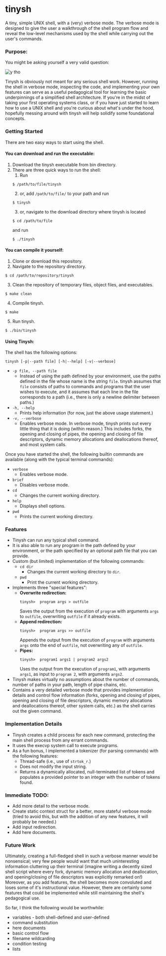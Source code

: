 # tinysh

A tiny, simple UNIX shell, with a (very) verbose mode.  The verbose mode is designed
to give the user a walkthrough of the shell program flow and reveal the low-level mechanisms
used by the shell while carrying out the user's commands.

### Purpose:

You might be asking yourself a very valid question:

![y tho](http://i.imgur.com/yNlQWRM.jpg?fb)

Tinysh is obviously not meant for any serious shell work.  However, running the shell in verbose
mode, inspecting the code, and implementing your own features can serve as a useful
pedagogical tool for learning the basic underpinnings of a simplified shell architecture.  If you're
in the midst of taking your first operating systems class, or if you have just started to learn how
to use a UNIX shell and you're curious about what's under the hood, hopefully messing around with
tinysh will help solidify some foundational concepts.

### Getting Started

There are two easy ways to start using the shell.

#### You can download and run the executable:

1. Download the tinysh executable from bin directory.
2. There are three quick ways to run the shell:
   1. Run
    ```
    $ /path/to/file/tinysh
    ```
   2. or, add `/path/to/file/` to your path and run
    ```
    $ tinysh
    ```
   3. or, navigate to the download directory where tinysh is located
    ```
    $ cd /path/to/file
    ```
      and run
    ```
    $ ./tinysh
    ```

#### You can compile it yourself:

1. Clone or download this repository.
2. Navigate to the repository directory.
```
$ cd /path/to/repository/tinysh 
```
3. Clean the repository of temporary files, object files, and executables.
```
$ make clean
```
4. Compile tinysh.
```
$ make
```
5. Run tinysh.
```
$ ./bin/tinysh
```

#### Using Tinysh:

The shell has the following options:
```
tinysh [-p|--path file] [-h|--help] [-v|--verbose]
```

* `-p file, --path file`
  * Instead of using the path defined by your environment, use the paths defined in the file whose
  name is the string `file`.  tinysh assumes that `file` consists of paths to commands and programs
  that the user wishes to execute, and it assumes that each line in the file corresponds to a path 
  (i.e., there is only a newline delimiter between paths.)
* `-h, --help`
  * Prints help information (for now, just the above usage statement.)
* `-v, --verbose`
  * Enables verbose mode.  In verbose mode, tinysh prints out every little thing that it is doing
    (within reason.)  This includes forks, the opening and closing of pipes, the opening and closing
    of file descriptors, dynamic memory allocations and deallocations thereof, and most system
    calls.

Once you have started the shell, the following builtin commands are available (along with the
typical terminal commands):

* `verbose`
  * Enables verbose mode.
* `brief`
  * Disables verbose mode.
* `cd`
  * Changes the current working directory.
* `help`
  * Displays shell options.
* `pwd`
  * Prints the current working directory.

### Features

* Tinysh can run any typical shell command.
* It is also able to run any program in the path defined by your environment, or the path specified
by an optional path file that you can provide.
* Custom (but limited) implementation of the following commands:
  * `cd dir`
    * Changes the current working directory to `dir`.
  * `pwd`
    * Print the current working directory.
* Implements three "special features":
  * **Overwrite redirection:** 
    ```
    tinysh>  program args > outfile
    ```
    Saves the output from the execution of
  `program` with arguments `args` to `outfile`, overwriting `outfile` if it already exists. 
  * **Append redirection:**
    ```
    tinysh>  program args >> outfile
    ```
    Appends the output from the execution of
  `program` with arguments `args` onto the end of `outfile`, not overwriting any of `outfile`. 
  * **Pipes:**
    ```
    tinysh>  program1 args1 | program2 args2
    ```
    Uses the output from the execution of `program1`,
  with arguments `args1`, as input to `program 2`, with arguments `args2`.
* Tinysh makes virtually no assumptions about the number of commands, number of paths in your path,
length of pipe chains, etc.
* Contains a very detailed verbose mode that provides implementation details and control flow
information (forks, opening and closing of pipes, opening and closing of file descriptors, dynamic
memory allocations and deallocations thereof, other system calls, etc.) as the shell carries out the
given command.

### Implementation Details

* Tinysh creates a child process for each new command, protecting the main shell process from any
errant commands.
* It uses the execvp system call to execute programs.
* As a fun bonus, I implemented a tokenizer (for parsing commands) with the following features:
  * Thread-safe (i.e., use of `strtok_r`.)
  * Does not modify the input string.
  * Returns a dynamically allocated, null-terminated list of tokens and populates a provided
    pointer to an integer with the number of tokens found.

### Immediate TODO:

* Add more detail to the verbose mode.
* Create static context struct for a better, more stateful verbose mode (tried to avoid this, but
with the addition of any new features, it will probably be needed.)
* Add input redirection.
* Add here documents.

### Future Work

Ultimately, creating a full-fledged shell in such a verbose manner would be nonsensical; very few
people would want that much uninteresting information cluttering up their terminal (imagine writing a
decently sized shell script where every fork, dynamic memory allocation and deallocation, and
opening/closing of file descriptors was explicitly remarked on!)  Moreover, as you add features, the
shell becomes more convoluted and loses some of it's instructional value.  However, there are
certainly some features that could be implemented while still maintaining the shell's pedagogical
use.

So far, I think the following would be worthwhile:

* variables - both shell-defined and user-defined
* command substitution
* here documents
* basic control flow
* filename wildcarding
* condition testing
* lists
